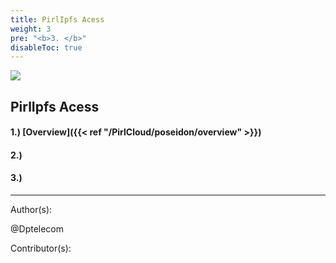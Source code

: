 ```yaml
---
title: PirlIpfs Acess
weight: 3
pre: "<b>3. </b>"
disableToc: true
---
```


![](/PirlCloud/images/Pirl_IPFSsmall.png)


## PirlIpfs Acess





#### 1.) [Overview]({{< ref "/PirlCloud/poseidon/overview" >}})
#### 2.) 
#### 3.) 













---
Author(s):


@Dptelecom


Contributor(s):
